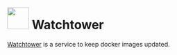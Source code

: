 # <img src="https://raw.githubusercontent.com/containrrr/watchtower/main/logo.png" width="50" height="50"> Watchtower

[Watchtower](https://github.com/containrrr/watchtower) is a service to keep docker images updated.
